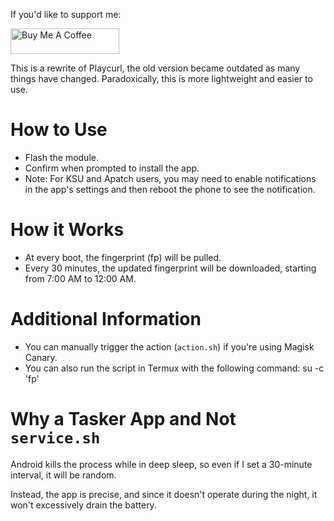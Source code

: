 If you'd like to support me:

<a href="https://www.buymeacoffee.com/daboynb" target="_blank"><img src="https://cdn.buymeacoffee.com/buttons/default-orange.png" alt="Buy Me A Coffee" height="41" width="174"></a>

This is a rewrite of Playcurl, the old version became outdated as many things have changed. Paradoxically, this is more lightweight and easier to use.

# How to Use

- Flash the module.
- Confirm when prompted to install the app.
- Note: For KSU and Apatch users, you may need to enable notifications in the app's settings and then reboot the phone to see the notification.

# How it Works
- At every boot, the fingerprint (fp) will be pulled.
- Every 30 minutes, the updated fingerprint will be downloaded, starting from 7:00 AM to 12:00 AM.

# Additional Information

- You can manually trigger the action (`action.sh`) if you're using Magisk Canary.
- You can also run the script in Termux with the following command: su -c 'fp'

# Why a Tasker App and Not `service.sh`

Android kills the process while in deep sleep, so even if I set a 30-minute interval, it will be random. 

Instead, the app is precise, and since it doesn't operate during the night, it won't excessively drain the battery.